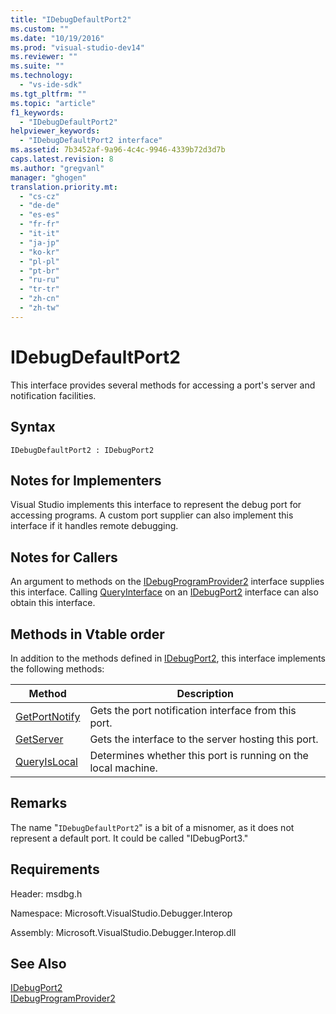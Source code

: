 ```yaml
---
title: "IDebugDefaultPort2"
ms.custom: ""
ms.date: "10/19/2016"
ms.prod: "visual-studio-dev14"
ms.reviewer: ""
ms.suite: ""
ms.technology: 
  - "vs-ide-sdk"
ms.tgt_pltfrm: ""
ms.topic: "article"
f1_keywords: 
  - "IDebugDefaultPort2"
helpviewer_keywords: 
  - "IDebugDefaultPort2 interface"
ms.assetid: 7b3452af-9a96-4c4c-9946-4339b72d3d7b
caps.latest.revision: 8
ms.author: "gregvanl"
manager: "ghogen"
translation.priority.mt: 
  - "cs-cz"
  - "de-de"
  - "es-es"
  - "fr-fr"
  - "it-it"
  - "ja-jp"
  - "ko-kr"
  - "pl-pl"
  - "pt-br"
  - "ru-ru"
  - "tr-tr"
  - "zh-cn"
  - "zh-tw"
---
```

# IDebugDefaultPort2
This interface provides several methods for accessing a port's server and notification facilities.  
  
## Syntax  
  
```  
IDebugDefaultPort2 : IDebugPort2  
```  
  
## Notes for Implementers  
 Visual Studio implements this interface to represent the debug port for accessing programs. A custom port supplier can also implement this interface if it handles remote debugging.  
  
## Notes for Callers  
 An argument to methods on the [IDebugProgramProvider2](../extensibility-debugger-reference/idebugprogramprovider2.md) interface supplies this interface. Calling [QueryInterface](../Topic/QueryInterface.md) on an [IDebugPort2](../extensibility-debugger-reference/idebugport2.md) interface can also obtain this interface.  
  
## Methods in Vtable order  
 In addition to the methods defined in [IDebugPort2](../extensibility-debugger-reference/idebugport2.md), this interface implements the following methods:  
  
|Method|Description|  
|------------|-----------------|  
|[GetPortNotify](../extensibility-debugger-reference/idebugdefaultport2--getportnotify.md)|Gets the port notification interface from this port.|  
|[GetServer](../extensibility-debugger-reference/idebugdefaultport2--getserver.md)|Gets the interface to the server hosting this port.|  
|[QueryIsLocal](../extensibility-debugger-reference/idebugdefaultport2--queryislocal.md)|Determines whether this port is running on the local machine.|  
  
## Remarks  
 The name "`IDebugDefaultPort2`" is a bit of a misnomer, as it does not represent a default port. It could be called "IDebugPort3."  
  
## Requirements  
 Header: msdbg.h  
  
 Namespace: Microsoft.VisualStudio.Debugger.Interop  
  
 Assembly: Microsoft.VisualStudio.Debugger.Interop.dll  
  
## See Also  
 [IDebugPort2](../extensibility-debugger-reference/idebugport2.md)   
 [IDebugProgramProvider2](../extensibility-debugger-reference/idebugprogramprovider2.md)